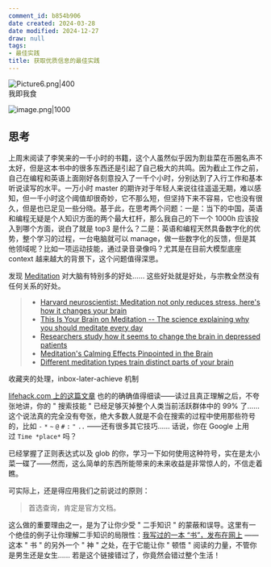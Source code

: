```yaml
---
comment_id: b854b906
date created: 2024-03-28
date modified: 2024-12-27
draw: null
tags:
- 最佳实践
title: 获取优质信息的最佳实践
---
```

![Picture6.png|400](https://imagehosting4picgo.oss-cn-beijing.aliyuncs.com/imagehosting/fix-dir%2Fliuyishou%2Ftmp%2F2024%2F04%2F07%2F23-59-19-a86303d8a15471fc3d4251147978bc2f-Picture6-d8bdcc.png?x-oss-process=image/resize,l_400)  
我即我食

<!-- more -->

![image.png|1000](https://imagehosting4picgo.oss-cn-beijing.aliyuncs.com/imagehosting/20240319112045.png)

## 思考

上周末阅读了李笑来的一千小时的书籍，这个人虽然似乎因为割韭菜在币圈名声不太好，但是这本书中的很多东西还是引起了自己极大的共鸣。因为截止工作之前，自己在编程和英语上面刚好各刻意投入了一千个小时，分别达到了入行工作和基本听说读写的水平。一万小时 master 的期许对于年轻人来说往往遥遥无期，难以感知，但一千小时这个阈值却很奇妙，它不那么短，但坚持下来不容易，它也没有很久，但是也已足见一些分晓。基于此，在思考两个问题：一是：当下的中国，英语和编程无疑是个人知识方面的两个最大杠杆，那么我自己的下一个 1000h 应该投入到哪个方面，说白了就是 top3 是什么？二是：英语和编程天然具备数字化的优势，整个学习的过程，一台电脑就可以 manage，做一些数字化的反馈，但是其他领域呢？比如一项运动技能，通过录音录像吗？尤其是在目前大模型底座 context 越来越大的背景下，这个问题值得深思。

发现 [Meditation](https://en.wikipedia.org/wiki/Meditation) 对大脑有特别多的好处…… 这些好处就是好处，与宗教全然没有任何关系的好处。

> - [Harvard neuroscientist: Meditation not only reduces stress, here's how it changes your brain](https://www.washingtonpost.com/news/inspired-life/wp/2015/05/26/harvard-neuroscientist-meditation-not-only-reduces-stress-it-literally-changes-your-brain/)
> - [This Is Your Brain on Meditation -- The science explaining why you should meditate every day](https://www.psychologytoday.com/us/blog/use-your-mind-change-your-brain/201305/is-your-brain-meditation)
> - [Researchers study how it seems to change the brain in depressed patients](https://news.harvard.edu/gazette/story/2018/04/harvard-researchers-study-how-mindfulness-may-change-the-brain-in-depressed-patients/)
> - [Meditation's Calming Effects Pinpointed in the Brain](https://www.scientificamerican.com/article/meditations-calming-effects-pinpointed-in-brain/)
> - [Different meditation types train distinct parts of your brain](https://www.newscientist.com/article/2149489-different-meditation-types-train-distinct-parts-of-your-brain/)

收藏夹的处理，inbox-later-achieve 机制

[lifehack.com 上的这篇文章](https://www.lifehack.org/articles/technology/20-tips-use-google-search-efficiently.html) 也的的确确值得细读——读过且真正理解之后，不夸张地讲，你的 " 搜索技能 " 已经足够灭掉整个人类当前活跃群体中的 99% 了…… 这个说法真的完全没有夸张，绝大多数人就是不会在搜索的过程中使用那些符号的，比如 `-` `*` `~` `@` `#` `:` `"` `..` ——还有很多其它技巧…… 话说，你在 Google 上用过 `Time *place*` 吗？

已经掌握了正则表达式以及 glob 的你，学习一下如何使用这种符号，实在是太小菜一碟了——然而，这么简单的东西所能带来的未来收益是非常惊人的，不信走着瞧。

可实际上，还是得应用我们之前说过的原则：

> 首选查询，肯定是官方文档。

这么做的重要理由之一，是为了让你少受 " 二手知识 " 的蒙蔽和误导。这里有一个绝佳的例子让你理解二手知识的局限性：[我写过的一本 “书”，发布在网上](https://github.com/xiaolai/ji) ——这本 " 书 " 的另外一个 " 神 " 之处，在于它能让你 " 顿悟 " 阅读的力量，不管你是男生还是女生…… 若是这个链接错过了，你竟然会错过整个生活！
